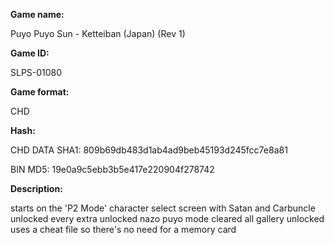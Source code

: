﻿**Game name:**

Puyo Puyo Sun - Ketteiban (Japan) (Rev 1)

**Game ID:**

SLPS-01080

**Game format:**

CHD

**Hash:**

CHD DATA SHA1: 809b69db483d1ab4ad9beb45193d245fcc7e8a81

BIN MD5: 19e0a9c5ebb3b5e417e220904f278742

**Description:**

starts on the 'P2 Mode' character select screen with Satan and Carbuncle unlocked
every extra unlocked
nazo puyo mode cleared
all gallery unlocked
uses a cheat file so there's no need for a memory card